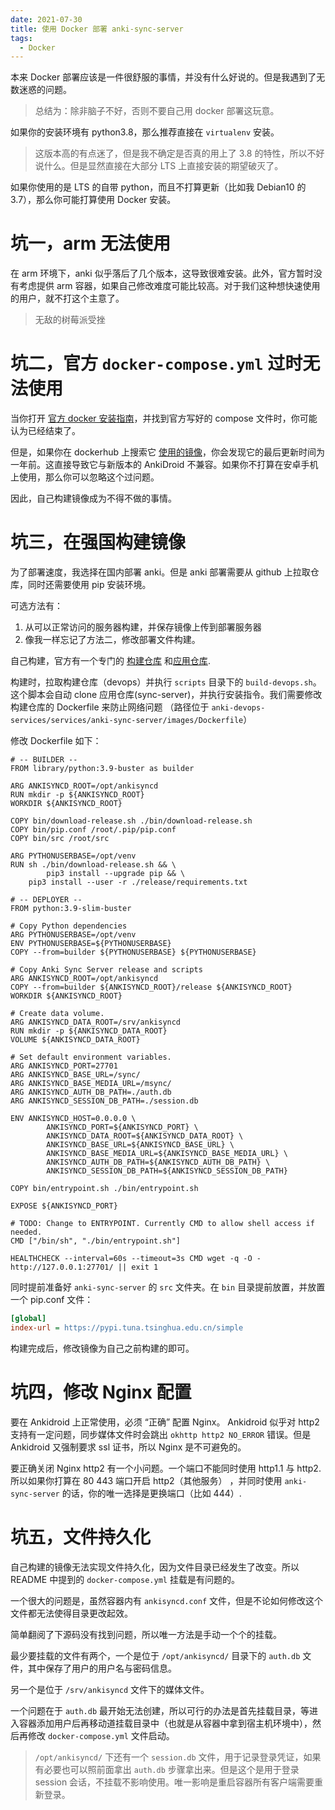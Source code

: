 ```yaml
---
date: 2021-07-30
title: 使用 Docker 部署 anki-sync-server
tags:
  - Docker
---
```

本来 Docker 部署应该是一件很舒服的事情，并没有什么好说的。但是我遇到了无数迷惑的问题。
> 总结为：除非脑子不好，否则不要自己用 docker 部署这玩意。

如果你的安装环境有 python3.8，那么推荐直接在 `virtualenv` 安装。
> 这版本高的有点迷了，但是我不确定是否真的用上了 3.8 的特性，所以不好说什么。但是显然直接在大部分 LTS 上直接安装的期望破灭了。

如果你使用的是 LTS 的自带 python，而且不打算更新（比如我 Debian10 的 3.7），那么你可能打算使用 Docker 安装。

# 坑一，arm 无法使用
在 arm 环境下，anki 似乎落后了几个版本，这导致很难安装。此外，官方暂时没有考虑提供 arm 容器，如果自己修改难度可能比较高。对于我们这种想快速使用的用户，就不打这个主意了。
> 无敌的树莓派受挫

# 坑二，官方 `docker-compose.yml` 过时无法使用
当你打开 [官方 docker 安装指南](https://github.com/ankicommunity/anki-devops-services#about-this-docker-image)，并找到官方写好的 compose 文件时，你可能认为已经结束了。

但是，如果你在 dockerhub 上搜索它 [使用的镜像](https://hub.docker.com/r/kuklinistvan/anki-sync-server)，你会发现它的最后更新时间为一年前。这直接导致它与新版本的 AnkiDroid 不兼容。如果你不打算在安卓手机上使用，那么你可以忽略这个过问题。

因此，自己构建镜像成为不得不做的事情。

# 坑三，在强国构建镜像
为了部署速度，我选择在国内部署 anki。但是 anki 部署需要从 github 上拉取仓库，同时还需要使用 pip 安装环境。

可选方法有：
1. 从可以正常访问的服务器构建，并保存镜像上传到部署服务器
2. 像我一样忘记了方法二，修改部署文件构建。

自己构建，官方有一个专门的 [构建仓库](https://github.com/ankicommunity/anki-devops-services#about-this-docker-image) 和[应用仓库](https://github.com/ankicommunity/anki-sync-server).

构建时，拉取构建仓库（devops）并执行 `scripts` 目录下的 `build-devops.sh`。这个脚本会自动 clone 应用仓库(sync-server)，并执行安装指令。我们需要修改构建仓库的 Dockerfile 来防止网络问题 （路径位于 `anki-devops-services/services/anki-sync-server/images/Dockerfile`）

修改 Dockerfile 如下：
```docker
# -- BUILDER --
FROM library/python:3.9-buster as builder

ARG ANKISYNCD_ROOT=/opt/ankisyncd
RUN mkdir -p ${ANKISYNCD_ROOT}
WORKDIR ${ANKISYNCD_ROOT}

COPY bin/download-release.sh ./bin/download-release.sh
COPY bin/pip.conf /root/.pip/pip.conf
COPY bin/src /root/src

ARG PYTHONUSERBASE=/opt/venv
RUN sh ./bin/download-release.sh && \
        pip3 install --upgrade pip && \
    pip3 install --user -r ./release/requirements.txt

# -- DEPLOYER --
FROM python:3.9-slim-buster

# Copy Python dependencies
ARG PYTHONUSERBASE=/opt/venv
ENV PYTHONUSERBASE=${PYTHONUSERBASE}
COPY --from=builder ${PYTHONUSERBASE} ${PYTHONUSERBASE}

# Copy Anki Sync Server release and scripts
ARG ANKISYNCD_ROOT=/opt/ankisyncd
COPY --from=builder ${ANKISYNCD_ROOT}/release ${ANKISYNCD_ROOT}
WORKDIR ${ANKISYNCD_ROOT}

# Create data volume.
ARG ANKISYNCD_DATA_ROOT=/srv/ankisyncd
RUN mkdir -p ${ANKISYNCD_DATA_ROOT}
VOLUME ${ANKISYNCD_DATA_ROOT}

# Set default environment variables.
ARG ANKISYNCD_PORT=27701
ARG ANKISYNCD_BASE_URL=/sync/
ARG ANKISYNCD_BASE_MEDIA_URL=/msync/
ARG ANKISYNCD_AUTH_DB_PATH=./auth.db
ARG ANKISYNCD_SESSION_DB_PATH=./session.db

ENV ANKISYNCD_HOST=0.0.0.0 \
        ANKISYNCD_PORT=${ANKISYNCD_PORT} \
        ANKISYNCD_DATA_ROOT=${ANKISYNCD_DATA_ROOT} \
        ANKISYNCD_BASE_URL=${ANKISYNCD_BASE_URL} \
        ANKISYNCD_BASE_MEDIA_URL=${ANKISYNCD_BASE_MEDIA_URL} \
        ANKISYNCD_AUTH_DB_PATH=${ANKISYNCD_AUTH_DB_PATH} \
        ANKISYNCD_SESSION_DB_PATH=${ANKISYNCD_SESSION_DB_PATH}

COPY bin/entrypoint.sh ./bin/entrypoint.sh

EXPOSE ${ANKISYNCD_PORT}

# TODO: Change to ENTRYPOINT. Currently CMD to allow shell access if needed.
CMD ["/bin/sh", "./bin/entrypoint.sh"]

HEALTHCHECK --interval=60s --timeout=3s CMD wget -q -O - http://127.0.0.1:27701/ || exit 1
```

同时提前准备好 `anki-sync-server` 的 `src` 文件夹。在 `bin` 目录提前放置，并放置一个 pip.conf 文件：

```ini
[global]
index-url = https://pypi.tuna.tsinghua.edu.cn/simple
```

构建完成后，修改镜像为自己之前构建的即可。

# 坑四，修改 Nginx 配置
要在 Ankidroid 上正常使用，必须 “正确” 配置 Nginx。
Ankidroid 似乎对 http2 支持有一定问题，同步媒体文件时会跳出 `okhttp http2 NO_ERROR` 错误。但是 Ankidroid 又强制要求 ssl 证书，所以 Nginx 是不可避免的。

要正确关闭 Nginx http2 有一个小问题。一个端口不能同时使用 http1.1 与 http2.所以如果你打算在 80 443 端口开启 http2（其他服务） ，并同时使用 `anki-sync-server` 的话，你的唯一选择是更换端口（比如 444）.

# 坑五，文件持久化
自己构建的镜像无法实现文件持久化，因为文件目录已经发生了改变。所以 README 中提到的 `docker-compose.yml` 挂载是有问题的。

一个很大的问题是，虽然容器内有 `ankisyncd.conf` 文件，但是不论如何修改这个文件都无法使得目录更改起效。

简单翻阅了下源码没有找到问题，所以唯一方法是手动一个个的挂载。

最少要挂载的文件有两个，一个是位于 `/opt/ankisyncd/` 目录下的 `auth.db` 文件，其中保存了用户的用户名与密码信息。

另一个是位于 `/srv/ankisyncd` 文件下的媒体文件。

一个问题在于 `auth.db` 最开始无法创建，所以可行的办法是首先挂载目录，等进入容器添加用户后再移动道挂载目录中（也就是从容器中拿到宿主机环境中），然后再修改 `docker-compose.yml` 文件启动。

> `/opt/ankisyncd/` 下还有一个 `session.db` 文件，用于记录登录凭证，如果有必要也可以照前面拿出 `auth.db` 步骤拿出来。但是这个是用于登录 session 会话，不挂载不影响使用。唯一影响是重启容器所有客户端需要重新登录。

